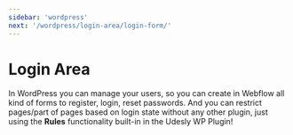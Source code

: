 ```yaml
---
sidebar: 'wordpress'
next: '/wordpress/login-area/login-form/'
---
```


# Login Area

In WordPress you can manage your users, so you can create in Webflow all kind of forms to register, login, reset passwords. And you can restrict pages/part of pages based on login state without any other plugin, just using the **Rules** functionality built-in in the Udesly WP Plugin!